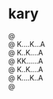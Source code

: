 # kary

@ <br/>
@ K....K...A<br/>
@ K..K....A<br/>
@ KK......A<br/>
@ K..K....A<br/>
@ K....K..A<br/>
@ <br/>

<!--
@ ......
@ K..K..@   @@   @ @
@ K.K..A @  @ @  @ @
@ KK...A@@  @@   @ @
@ K.K..A @  @ @   @
@ K..K.A @  @ @   @
@ .....
-->
